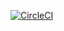 [![CircleCI](https://circleci.com/gh/iambalaam/OH_Frontend.svg?style=svg)](https://circleci.com/gh/iambalaam/OH_Frontend)
